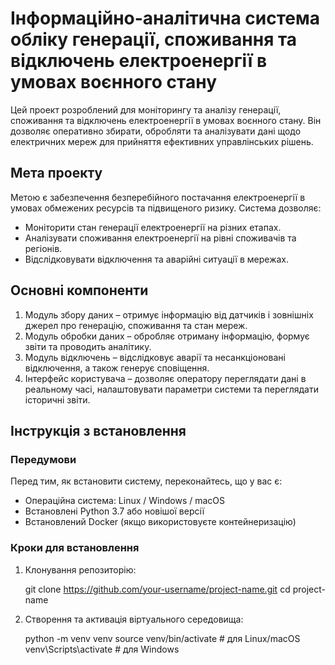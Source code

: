 # Інформаційно-аналітична система обліку генерації, споживання та відключень електроенергії в умовах воєнного стану

Цей проект розроблений для моніторингу та аналізу генерації, споживання та відключень електроенергії в умовах воєнного стану. Він дозволяє оперативно збирати, обробляти та аналізувати дані щодо електричних мереж для прийняття ефективних управлінських рішень.

## Мета проекту

Метою є забезпечення безперебійного постачання електроенергії в умовах обмежених ресурсів та підвищеного ризику. Система дозволяє:
- Моніторити стан генерації електроенергії на різних етапах.
- Аналізувати споживання електроенергії на рівні споживачів та регіонів.
- Відслідковувати відключення та аварійні ситуації в мережах.

## Основні компоненти

1. Модуль збору даних – отримує інформацію від датчиків і зовнішніх джерел про генерацію, споживання та стан мереж.
2. Модуль обробки даних – обробляє отриману інформацію, формує звіти та проводить аналітику.
3. Модуль відключень – відслідковує аварії та несанкціоновані відключення, а також генерує сповіщення.
4. Інтерфейс користувача – дозволяє оператору переглядати дані в реальному часі, налаштовувати параметри системи та переглядати історичні звіти.

## Інструкція з встановлення

### Передумови
Перед тим, як встановити систему, переконайтесь, що у вас є:
- Операційна система: Linux / Windows / macOS
- Встановлені Python 3.7 або новішої версії
- Встановлений Docker (якщо використовуєте контейнеризацію)

### Кроки для встановлення

1. Клонування репозиторію:
    
    git clone https://github.com/your-username/project-name.git
    cd project-name
    

2. Створення та активація віртуального середовища:
    
    python -m venv venv
    source venv/bin/activate  # для Linux/macOS
    venv\Scripts\activate     # для Windows
